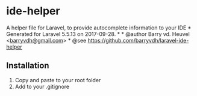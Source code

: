 # ide-helper
A helper file for Laravel, to provide autocomplete information to your IDE  * Generated for Laravel 5.5.13 on 2017-09-28.  *  * @author Barry vd. Heuvel &lt;barryvdh@gmail.com>  * @see https://github.com/barryvdh/laravel-ide-helper


## Installation
1. Copy and paste to your root folder
2. Add to your .gitignore
